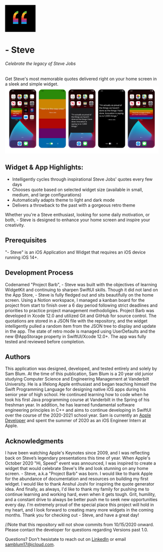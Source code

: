 <img src="https://github.com/samblum17/Project-Barb/blob/main/Project_BarbWidget/Assets.xcassets/-%20Steve%20Logo.png" width="100">

# - Steve
###### Celebrate the legacy of Steve Jobs
Get Steve's most memorable quotes delivered right on your home screen in a sleek and simple widget.
![alt text](https://github.com/samblum17/Project-Barb/blob/main/Project_BarbWidget/Assets.xcassets/IMG_9128.jpeg)

## Widget & App Highlights:
- Intelligently cycles through inspirational Steve Jobs' quotes every few days 
- Chooses quote based on selected widget size (available in small, medium, and large configurations)
- Automatically adapts theme to light and dark mode
- Delivers a throwback to the past with a gorgeous retro theme

Whether you're a Steve enthusiast, looking for some daily motivation, or both, - Steve is designed to enhance your home screen and inspire your creativity.

## Prerequisites
"- Steve" is an iOS Application and Widget that requires an iOS device running iOS 14+.

## Development Process
Codenamed "Project Barb", - Steve was built with the objectives of learning WidgetKit and continuing to sharpen SwiftUI skills. Though it did not land on the App Store, - Steve is fully fledged out and sits beautifully on the home screen. Using a Notion workspace, I managed a kanban board for the project from start to finish over a 6 day period following strict deadlines and priorities to practice project management methodoligies. Project Barb was developed in Xcode 12.0 and utilized Git and GitHub for source control. The quotations are stored in a JSON file with the repository, and the widget intelligently pulled a random item from the JSON tree to display and update in the app. The state of retro mode is managed using UserDefaults and the new @AppStorage property in SwiftUI/Xcode 12.0+. The app was fully tested and reviewed before completion.

## Authors
This application was designed, developed, and tested entirely and solely by Sam Blum. At the time of this publication, Sam Blum is a 20 year old junior studying Computer Science and Engineering Management at Vanderbilt University. He is a lifelong Apple enthusiast and began teaching himself the Swift Programming Language for designing native iOS apps during his senior year of high school. He continued learning how to code when he took his first Java programming course at Vanderbilt in the Spring of his freshman year. In addition, he has learned fundamental software engineering principles in C++ and aims to continue developing in SwiftUI over the course of the 2020-2021 school year. Sam is currently an [Apple Developer](https://apps.apple.com/us/developer/sam-blum/id1448067874) and spent the summer of 2020 as an iOS Engineer Intern at Apple. 

## Acknowledgments
I have been watching Apple's Keynotes since 2009, and I was reflecting back on Steve’s legendary presentations this time of year. When Apple's October 2020 "Hi, Speed" event was announced, I was inspired to create a widget that would celebrate Steve's life and look stunning on any home screen. - Steve, a.k.a "Project Barb" was born.
I would like to thank Apple for the abundance of documentation and resources on building my first widget. I would like to thank Anshul Joshi for inspiring the quote generator idea. And finally, as always, I'd like to thank my family for pushing me to continue learning and working hard, even when it gets tough. 
Grit, humility, and a constant drive to always be better push me to seek new opportunities every day. I'm extremely proud of the special place this project will hold in my heart, and I look forward to creating many more widgets in the coming months. Thank you for checking out - Steve, and have a great day!

//Note that this repository will not show commits from 10/15/2020 onward. Please contact the developer for questions regarding Versions past 1.0.

Questions? Don't hesistate to reach out on [LinkedIn](https://www.linkedin.com/in/samblum17/) or email samblum17@icloud.com.
